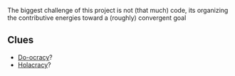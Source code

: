 <!-- LANG:EN, title="Organization model"-->
 
The biggest challenge of this project is not (that much) code, its organizing the contributive energies toward a (roughly) convergent goal

## Clues
* [Do-ocracy](https://wiki.p2pfoundation.net/DoOcracy)?
* [Holacracy](https://en.wikipedia.org/wiki/Holacracy)?